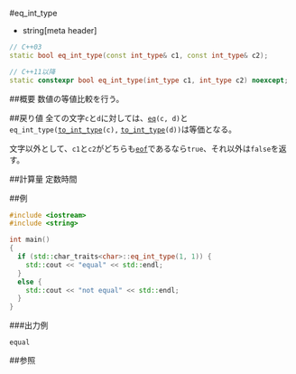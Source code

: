 #eq_int_type
* string[meta header]

```cpp
// C++03
static bool eq_int_type(const int_type& c1, const int_type& c2);

// C++11以降
static constexpr bool eq_int_type(int_type c1, int_type c2) noexcept;
```

##概要
数値の等値比較を行う。


##戻り値
全ての文字`c`と`d`に対しては、[`eq`](./eq.md)`(c, d)`と`eq_int_type(`[`to_int_type`](./to_int_type.md)`(c),` [`to_int_type`](./to_int_type.md)`(d))`は等価となる。

文字以外として、`c1`と`c2`がどちらも[`eof`](./eof.md)であるなら`true`、それ以外は`false`を返す。


##計算量
定数時間


##例
```cpp
#include <iostream>
#include <string>

int main()
{
  if (std::char_traits<char>::eq_int_type(1, 1)) {
    std::cout << "equal" << std::endl;
  }
  else {
    std::cout << "not equal" << std::endl;
  }
}
```

###出力例
```
equal
```

##参照

